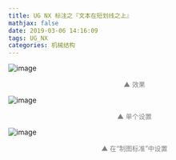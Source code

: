 ```yaml
---
title: UG NX 标注之『文本在短划线之上』
mathjax: false
date: 2019-03-06 14:16:09
tags: UG_NX
categories: 机械结构
---
```


![image](http://image.huvjie.com/190306-02_img01.jpg)
<div style="font-size:13px;color:gray;text-align:center">▲ 效果</div>

<!--more-->

![image](http://image.huvjie.com/190306-02_img02.jpg)
<div style="font-size:13px;color:gray;text-align:center">▲ 单个设置</div>

![image](http://image.huvjie.com/190306-02_img03.jpg)
<div style="font-size:13px;color:gray;text-align:center">▲ 在“制图标准”中设置</div>

